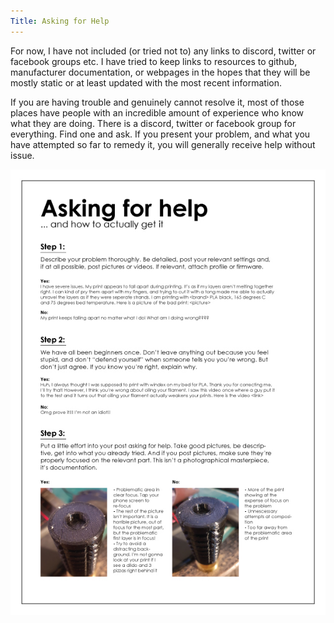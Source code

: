```yaml
---
Title: Asking for Help
---
```

For now, I have not included (or tried not to) any links to discord, twitter or facebook groups etc. I have tried to keep links to resources to github, manufacturer documentation, or webpages in the hopes that they will be mostly static or at least updated with the most recent information.

If you are having trouble and genuinely cannot resolve it, most of those places have people with an incredible amount of experience who know what they are doing. There is a discord, twitter or facebook group for everything. Find one and ask. If you present your problem, and what you have attempted so far to remedy it, you will generally receive help without issue.

![Asking for Help](https://raw.githubusercontent.com/dtjager/3D-Printing-Resources/main/docs/images/z8rtq0q252541.jpg)